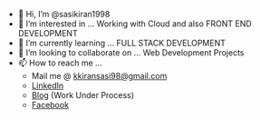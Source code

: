 - 👋 Hi, I’m @sasikiran1998
- 👀 I’m interested in ...
      Working with Cloud and also FRONT END DEVELOPMENT
- 🌱 I’m currently learning ...
        FULL STACK DEVELOPMENT
- 💞️ I’m looking to collaborate on ... Web Development Projects
- 📫 How to reach me ... 
    * Mail me @ kkiransasi98@gmail.com
    * [LinkedIn](https://www.linkedin.com/in/sasi-kiran-a2a2121a4/)
    * [Blog](https://www.blogger.com/blog/posts/146610182010093022?pli=1) (Work Under Process)
    * [Facebook](https://www.facebook.com/profile.php?id=100062540059539)

<!---
sasikiran1998/sasikiran1998 is a ✨ special ✨ repository because its `README.md` (this file) appears on your GitHub profile.
You can click the Preview link to take a look at your changes.
--->
